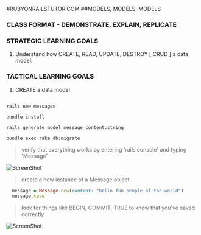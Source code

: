 #RUBYONRAILSTUTOR.COM
##MODELS, MODELS, MODELS

### CLASS FORMAT - DEMONSTRATE, EXPLAIN, REPLICATE

### STRATEGIC LEARNING GOALS
1.  Understand how CREATE, READ, UPDATE, DESTROY [ CRUD ] a data model.

### TACTICAL LEARNING GOALS
1. CREATE a data model

  ```

  rails new messages

  bundle install

  rails generate model message content:string

  bundle exec rake db:migrate

  ```

  > verify that everything works by entering 'rails console' and typing 'Message'

  ![ScreenShot](https://dl.dropboxusercontent.com/u/12834645/railstutor/lessons/Screen%20Shot%202013-11-19%20at%2010.10.36%20AM.png)

  > create a new instance of a Message object

  ```ruby
    message = Message.new(content: "hello fun people of the world")
    message.save
  ```
  
  > look for things like BEGIN, COMMIT, TRUE to know that you've saved correctly

  ![ScreenShot](https://dl.dropboxusercontent.com/u/12834645/railstutor/lessons/Screen%20Shot%202013-11-19%20at%2010.17.37%20AM.png)


